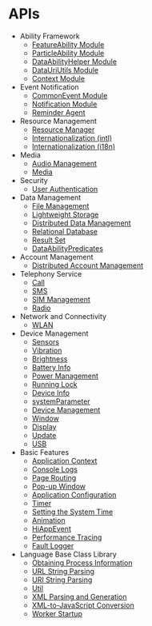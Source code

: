 # APIs

- Ability Framework
    -   [FeatureAbility Module](js-apis-featureAbility.md)
    -   [ParticleAbility Module](js-apis-particleAbility.md)
    -   [DataAbilityHelper Module](js-apis-dataAbilityHelper.md)
    -   [DataUriUtils Module](js-apis-DataUriUtils.md)
    -   [Context Module](js-apis-Context.md)
- Event Notification
    -   [CommonEvent Module](js-apis-commonEvent.md)
    -   [Notification Module](js-apis-notification.md)
    -   [Reminder Agent](js-apis-reminderAgent.md)
-   Resource Management
    -   [Resource Manager](js-apis-resource-manager.md)
    -   [Internationalization \(intl\) ](js-apis-intl.md)
    -   [Internationalization \(i18n\) ](js-apis-i18n.md)
-   Media
    -   [Audio Management](js-apis-audio.md)
    -   [Media](js-apis-media.md)
-   Security
    - [User Authentication](js-apis-useriam-userauth.md)
-   Data Management
    -   [File Management](js-apis-fileio.md)
    -   [Lightweight Storage](js-apis-data-storage.md)
    -   [Distributed Data Management](js-apis-distributed-data.md)
    -   [Relational Database](js-apis-data-rdb.md)
    -   [Result Set](js-apis-data-resultset.md)
    -   [DataAbilityPredicates](js-apis-data-ability.md)
-   Account Management
    -   [Distributed Account Management](js-apis-distributed-account.md)
-   Telephony Service
    -   [Call](js-apis-call.md)
    -   [SMS](js-apis-sms.md)
    -   [SIM Management](js-apis-sim.md)
    -   [Radio](js-apis-radio.md)
-   Network and Connectivity
    -   [WLAN](js-apis-wifi.md)  
-   Device Management
    -   [Sensors](js-apis-sensor.md)
    -   [Vibration](js-apis-vibrator.md)
    -   [Brightness](js-apis-brightness.md)
    -   [Battery Info](js-apis-battery-info.md)
    -   [Power Management](js-apis-power.md)
    -   [Running Lock](js-apis-runninglock.md)
    -   [Device Info](js-apis-device-info.md)
    -   [systemParameter](js-apis-system-parameter.md)
    -   [Device Management](js-apis-device-manager.md)
    -   [Window](js-apis-window.md)
    -   [Display](js-apis-display.md)
    -   [Update](js-apis-update.md) 
    -   [USB](js-apis-usb.md)
-   Basic Features
    -   [Application Context](js-apis-basic-features-app-context.md)
    -   [Console Logs](js-apis-basic-features-logs.md)
    -   [Page Routing](js-apis-basic-features-routes.md)
    -   [Pop-up Window](js-apis-basic-features-pop-up.md)
    -   [Application Configuration](js-apis-basic-features-configuration.md)
    -   [Timer](js-apis-basic-features-timer.md)
    -   [Setting the System Time](js-apis-system-time.md)
    -   [Animation](js-apis-basic-features-animator.md)
    -   [HiAppEvent](js-apis-hiappevent.md)
    -   [Performance Tracing](js-apis-bytrace.md)
    -   [Fault Logger](js-apis-faultLogger.md)
-   Language Base Class Library
    -   [Obtaining Process Information](js-apis-process.md)
    -   [URL String Parsing](js-apis-url.md)
    -   [URI String Parsing](js-apis-uri.md)
    -   [Util](js-apis-util.md)
    -   [XML Parsing and Generation](js-apis-xml.md)
    -   [XML-to-JavaScript Conversion](js-apis-convertxml.md)
    -   [Worker Startup](js-apis-worker.md)

